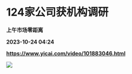 # 124家公司获机构调研
**上午市场零距离**

**2023-10-24 04:24**

**https://www.yicai.com/video/101883046.html**

![](http://imgcdn.yicai.com/vms-new/2023/10/9965cd91-917a-4b40-8cc4-720400131851_AMf0.jpg)